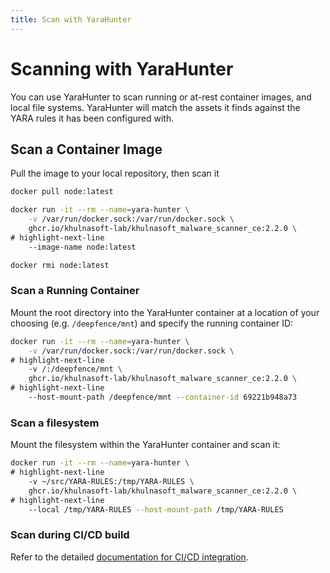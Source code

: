 ```yaml
---
title: Scan with YaraHunter
---
```



# Scanning with YaraHunter

You can use YaraHunter to scan running or at-rest container images, and local file systems.  YaraHunter will match the assets it finds against the YARA rules it has been configured with.

## Scan a Container Image

Pull the image to your local repository, then scan it

```bash
docker pull node:latest

docker run -it --rm --name=yara-hunter \
    -v /var/run/docker.sock:/var/run/docker.sock \
    ghcr.io/khulnasoft-lab/khulnasoft_malware_scanner_ce:2.2.0 \
# highlight-next-line
    --image-name node:latest

docker rmi node:latest
```

### Scan a Running Container

Mount the root directory into the YaraHunter container at a location of your choosing (e.g. `/deepfence/mnt`) and specify the running container ID:

```bash
docker run -it --rm --name=yara-hunter \
    -v /var/run/docker.sock:/var/run/docker.sock \
# highlight-next-line
    -v /:/deepfence/mnt \
    ghcr.io/khulnasoft-lab/khulnasoft_malware_scanner_ce:2.2.0 \
# highlight-next-line
    --host-mount-path /deepfence/mnt --container-id 69221b948a73
```

### Scan a filesystem

Mount the filesystem within the YaraHunter container and scan it:

```bash
docker run -it --rm --name=yara-hunter \
# highlight-next-line
    -v ~/src/YARA-RULES:/tmp/YARA-RULES \
    ghcr.io/khulnasoft-lab/khulnasoft_malware_scanner_ce:2.2.0 \
# highlight-next-line
    --local /tmp/YARA-RULES --host-mount-path /tmp/YARA-RULES
```

### Scan during CI/CD build

Refer to the detailed [documentation for CI/CD integration](https://github.com/khulnasoft-lab/YaraHunter/tree/main/ci-cd-integration).
